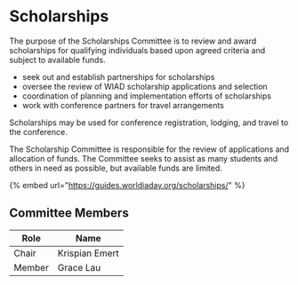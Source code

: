 # Scholarships

The purpose of the Scholarships Committee is to review and award scholarships for qualifying individuals based upon agreed criteria and subject to available funds.&#x20;

* seek out and establish partnerships for scholarships
* oversee the review of WIAD scholarship applications and selection
* coordination of planning and implementation efforts of scholarships
* work with conference partners for travel arrangements

Scholarships may be used for conference registration, lodging, and travel to the conference.&#x20;

The Scholarship Committee is responsible for the review of applications and allocation of funds. The Committee seeks to assist as many students and others in need as possible, but available funds are limited.&#x20;

{% embed url="https://guides.worldiaday.org/scholarships/" %}



## Committee Members

| Role   | Name           |
| ------ | -------------- |
| Chair  | Krispian Emert |
| Member | Grace Lau      |
